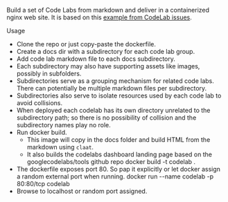 Build a set of Code Labs from markdown and deliver in a containerized nginx web site.  It is based on this
[example from CodeLab issues](https://github.com/googlecodelabs/tools/issues/635#issuecomment-990122500).

Usage

* Clone the repo or just copy-paste the dockerfile.
* Create a docs dir with a subdirectory for each code lab group.
* Add code lab markdown file to each docs subdirectory.
* Each subdirectory may also have supporting assets like images, possibly in subfolders.
* Subdirectories serve as a grouping mechanism for related code labs.  There can potentially be multiple markdown files per subdirectory.
* Subdirectories also serve to isolate resources used by each code lab to avoid collisions.
* When deployed each codelab has its own directory unrelated to the subdirectory path; so there is no possibility of collision and the subdirectory names play no role.
* Run docker build.
    * This image will copy in the docs folder and build HTML from the markdown using `claat`.
    * It also builds the codelabs dashboard landing page based on the googlecodelabs/tools github repo
    docker build -t codelab .
* The dockerfile exposes port 80.  So pap it explicitly or let docker assign a random external port when running.
    docker run --name codelab -p 80:80/tcp codelab 
* Browse to localhost or random port assigned.
